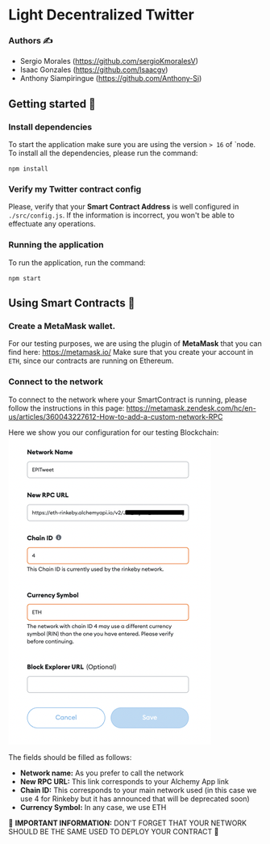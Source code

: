 # Light Decentralized Twitter
### Authors ✍️
- Sergio Morales (https://github.com/sergioKmoralesV)
- Isaac Gonzales (https://github.com/Isaacgv)
- Anthony Siampiringue (https://github.com/Anthony-Si)

## Getting started 🏁
### Install dependencies
To start the application make sure you are using the version `> 16` of `node.
To install all the dependencies, please run the command:
```
npm install
```
### Verify my Twitter contract config
Please, verify that your **Smart Contract Address** is well configured in `./src/config.js`.
If the information is incorrect, you won't be able to effectuate any operations.

### Running the application
To run the application, run the command:
```
npm start
```
## Using Smart Contracts 📑
### Create a MetaMask wallet.
For our testing purposes, we are using the plugin of **MetaMask** that you can find here: https://metamask.io/
Make sure that you create your account in `ETH`, since our contracts are running on Ethereum.
### Connect to the network
To connect to the network where your SmartContract is running, please follow the instructions in this page: https://metamask.zendesk.com/hc/en-us/articles/360043227612-How-to-add-a-custom-network-RPC

Here we show you our configuration for our testing Blockchain: </br>
![example of readme](./public/readme/configuration-network.png)

The fields should be filled as follows:
- **Network name:** As you prefer to call the network
- **New RPC URL:** This link corresponds to your Alchemy App link
- **Chain ID:** This corresponds to your main network used (in this case we use 4 for Rinkeby but it has announced that will be deprecated soon)
- **Currency Symbol:** In any case, we use ETH

🚨 **IMPORTANT INFORMATION:** DON'T FORGET THAT YOUR NETWORK SHOULD BE THE SAME USED TO DEPLOY YOUR CONTRACT 🚨